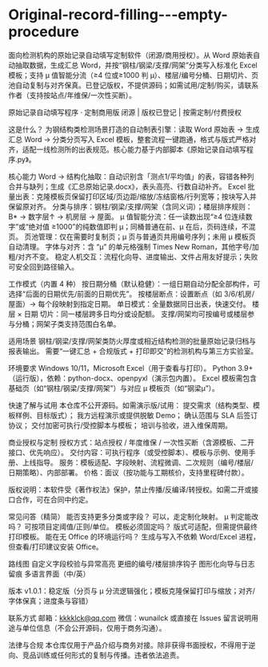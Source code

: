 # Original-record-filling---empty-procedure
面向检测机构的原始记录自动填写定制软件（闭源/商用授权）。从 Word 原始表自动抽取数据，生成汇总 Word，并按“钢柱/钢梁/支撑/网架”分类写入标准化 Excel 模板；支持 μ 值智能分流（≥4 位或≥1000 判 μ）、楼层/编号分桶、日期切片、页池自动复制与对齐保真。已登记版权，不提供源码；如需试用/定制/购买，请联系作者（支持按站点/年维保/一次性买断）。

原始记录自动填写程序 · 定制商用版
闭源 | 版权已登记 | 按需定制/付费授权

这是什么？
为钢结构类检测场景打造的自动制表引擎：读取 Word 原始表 → 生成汇总 Word → 分类分页写入 Excel 模板，整套流程一键跑通，格式与版式严格对齐，适配一线检测所的出表规范。核心能力基于内部脚本《原始记录自动填写程序.py》。

核心能力
Word → 结构化抽取：自动识别含「测点1/平均值」的表，容错各种列合并与缺列；生成《汇总原始记录.docx》，表头高亮、行数自动补齐。
Excel 批量出表：克隆模板页保留打印区域/页边距/缩放/冻结窗格/行列宽等；按块写入并保留原对齐。
分类与排序：钢柱/钢梁/支撑/网架（含同义词）；楼层排序规则：B* → 数字层↑ → 机房层 → 屋面。
μ 值智能分流：任一读数出现“≥4 位连续数字”或“绝对值 ≥1000”的纯数值即判 μ；同桶普通在前、μ 在后，页码连续，不混页。
页池管理：仅在需要时复制页；μ 页与普通页共用编号序列；未用 μ 模板页自动清理。
字体与对齐：含 “μ” 的单元格强制 Times New Roman，其他字号/加粗/对齐不变。
稳定人机交互：流程化向导、进度输出、文件占用友好提示；失败可安全回到路径输入。

工作模式（内置 4 种）
按日期分桶（默认稳健）：一组日期自动分配全部构件，可选择“后面的日期优先/前面的日期优先”。
按楼层断点：设置断点（如 3/6/机房/屋面）→ 每个段映射到指定日期。
单日模式：全量数据同日出表，快速交付。
楼层 × 日期 切片：同一楼层跨多日均分或设配额。
支撑/网架均可按编号或楼层参与分桶；网架子类支持范围白名单。

适用场景
钢柱/钢梁/支撑/网架类防火厚度或相近结构检测的批量原始记录归档与报表输出。
需要“一键汇总 + 合规版式 + 打印即交”的检测机构与第三方实验室。

环境要求
Windows 10/11，Microsoft Excel（用于查看与打印）。
Python 3.9+（运行版），依赖：python-docx、openpyxl（演示包内置）。
Excel 模板需包含基础页（如“钢柱/钢梁/支撑/网架”）与对应 μ 模板页（如“钢梁μ”）。

快速了解与试用
本仓库不公开源码。如需演示版/试用：
提交需求（结构类型、模板样例、目标版式）；
我方远程演示或提供脱敏 Demo；
确认范围与 SLA 后签订协议；
交付加密可执行/受控脚本与模板；
培训与验收，进入维保周期。

商业授权与定制
授权方式：站点授权 / 年度维保 / 一次性买断（含源模板、二开接口、优先响应）。
交付内容：可执行程序（或受控脚本）、模板与示例、使用手册、上线指导。
服务：模板适配、字段映射、流程微调、二次规则（编号/楼层/日期策略）、内部部署。
价格：面议（按功能与工期核价，支持里程碑付款）。

版权说明：本软件受《著作权法》保护，禁止传播/反编译/转授权。如需二开或接口合作，可在合同中约定。

常见问答（精简）
能否支持更多分类或字段？ 可以，走定制化映射。
μ 判定能改吗？ 可按项目定阈值/正则/单位。
模板必须固定吗？ 版式可适配，但需提供最终打印模板。
能在无 Office 的环境运行吗？ 生成与写入不依赖 Word/Excel 进程，但查看/打印建议安装 Office。

路线图
自定义字段校验与异常高亮
更细的编号/楼层排序钩子
图形化向导与日志留痕
多语言界面（中/英）

版本
v1.0.1：稳定版（分页与 μ 分流逻辑强化；模板克隆保留打印与缩放；对齐/字体保真；进度条与容错）

联系方式
邮箱：<kkkklck@qq.com>
微信：wunailck
或直接在 Issues 留言说明用途与单位信息（不会公开源码，仅用于商务沟通）。

法律与合规
本仓库仅用于产品介绍与商务对接。除非获得书面授权，不得用于逆向、竞品训练或任何形式的复制与传播。违者依法追责。

